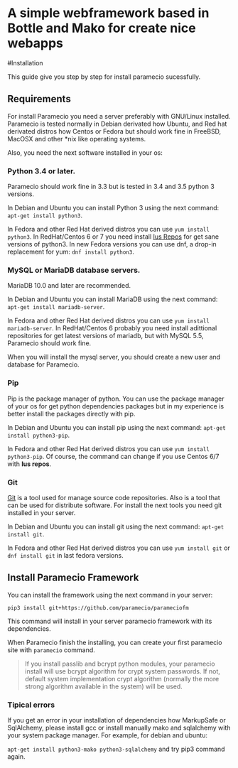 # A simple webframework based in Bottle and Mako for create nice webapps

#Installation

This guide give you step by step for install paramecio sucessfully.

## Requirements

For install Paramecio you need a server preferably with GNU/Linux installed. Paramecio is tested normally in Debian derivated how Ubuntu, and Red hat derivated distros how Centos or Fedora but should work fine in FreeBSD, MacOSX and other *nix like operating systems.

Also, you need the next software installed  in  your os:

### Python 3.4 or later. 

Paramecio should work fine in 3.3 but is tested in 3.4 and 3.5 python 3 versions.

In Debian and Ubuntu you can install Python 3 using the next command: `apt-get install python3`.

In Fedora and other Red Hat derived distros you can use `yum install python3`. In RedHat/Centos 6 or 7 you need install [Ius Repos](https://ius.io/GettingStarted/) for get sane versions of python3. In new Fedora versions you can use dnf, a drop-in replacement for yum: `dnf install python3`.

### MySQL or MariaDB database servers. 

MariaDB 10.0 and later are recommended.

In Debian and Ubuntu you can install MariaDB using the next command: `apt-get install mariadb-server`.

In Fedora and other Red Hat derived distros you can use `yum install mariadb-server`. 
In RedHat/Centos 6 probably you need install adittional repositories for get latest versions of mariadb, but with MySQL 5.5, Paramecio should work fine.

When you will install the mysql server, you should create a new user and database for Paramecio.

### Pip

Pip is the package manager of python. You can use the package manager of your os for get python dependencies packages but in my experience is better install the packages directly with pip. 

In Debian and Ubuntu you can install pip using the next command: `apt-get install python3-pip`.

In Fedora and other Red Hat derived distros you can use `yum install python3-pip`. Of course, the command can change if you use Centos 6/7 with **Ius repos**.

### Git

[Git](https://git-scm.com/) is a tool used for manage source code repositories. Also is a tool that can be used for distribute software. For install the next tools you need git installed in your server.

In Debian and Ubuntu you can install git using the next command: `apt-get install git`.

In Fedora and other Red Hat derived distros you can use `yum install git` or `dnf install git` in last fedora versions.

## Install Paramecio Framework

You can install the framework using the next command in your server:

`pip3 install git+https://github.com/paramecio/parameciofm`

This command will install in your server paramecio framework with its dependencies.

When Paramecio finish the installing, you can create your first paramecio site with `paramecio` command.

> If you install passlib and bcrypt python modules, your paramecio install will use bcrypt algorithm for crypt system passwords. If not, default system implementation crypt algorithm (normally the more strong algorithm available in the system) will be used.

### Tipical errors

If you get an error in your installation of dependencies how MarkupSafe or SqlAlchemy, please install gcc or install manually mako and sqlalchemy with your system package manager. For example, for debian and ubuntu:

`apt-get install python3-mako python3-sqlalchemy` and try pip3 command again.

